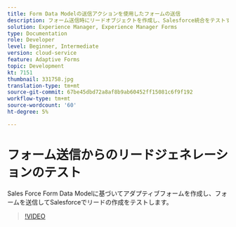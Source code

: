 ```yaml
---
title: Form Data Modelの送信アクションを使用したフォームの送信
description: フォーム送信時にリードオブジェクトを作成し、Salesforce統合をテストするアダプティブフォームを作成します。
solution: Experience Manager, Experience Manager Forms
type: Documentation
role: Developer
level: Beginner, Intermediate
version: cloud-service
feature: Adaptive Forms
topic: Development
kt: 7151
thumbnail: 331758.jpg
translation-type: tm+mt
source-git-commit: 67be45dbd72a8af8b9ab60452ff15081c6f9f192
workflow-type: tm+mt
source-wordcount: '60'
ht-degree: 5%

---
```



# フォーム送信からのリードジェネレーションのテスト

Sales Force Form Data Modelに基づいてアダプティブフォームを作成し、フォームを送信してSalesforceでリードの作成をテストします。

>[!VIDEO](https://video.tv.adobe.com/v/331758?quality=12&learn=on)
